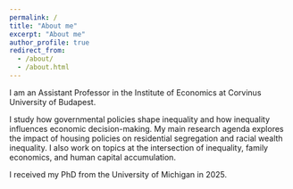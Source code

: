 ```yaml
---
permalink: /
title: "About me"
excerpt: "About me"
author_profile: true
redirect_from: 
  - /about/
  - /about.html
---
```




I am an Assistant Professor in the Institute of Economics at Corvinus University of Budapest.

I study how governmental policies shape inequality and how inequality influences economic decision-making. My main research agenda explores the impact of housing policies on residential segregation and racial wealth inequality. I also work on topics at the intersection of inequality, family economics, and human capital accumulation.

I received my PhD from the University of Michigan in 2025.

<!-- I am an applied microeconomist whose research covers topics in labor and public economics.  -->

<!--I study the impact of housing policies on residential segregation and racial wealth inequality. I also work on topics at the intersection of family economics, human capital accumulation, and inequality.-->